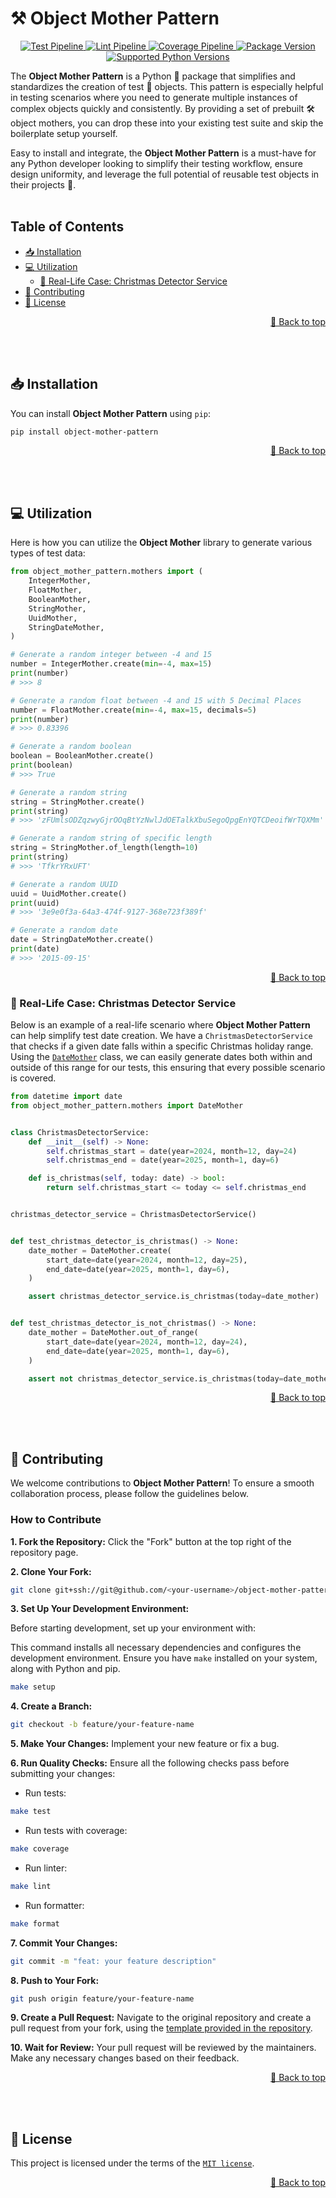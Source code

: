 <a name="readme-top"></a>

# ⚒️ Object Mother Pattern

<p align="center">
    <a href="https://github.com/adriamontoto/object-mother-pattern/actions/workflows/test.yaml?event=push&branch=master" target="_blank">
        <img src="https://github.com/adriamontoto/object-mother-pattern/actions/workflows/test.yaml/badge.svg?event=push&branch=master" alt="Test Pipeline">
    </a>
    <a href="https://github.com/adriamontoto/object-mother-pattern/actions/workflows/lint.yaml?event=push&branch=master" target="_blank">
        <img src="https://github.com/adriamontoto/object-mother-pattern/actions/workflows/lint.yaml/badge.svg?event=push&branch=master" alt="Lint Pipeline">
    </a>
        <a href="https://coverage-badge.samuelcolvin.workers.dev/redirect/adriamontoto/object-mother-pattern" target="_blank">
        <img src="https://coverage-badge.samuelcolvin.workers.dev/adriamontoto/object-mother-pattern.svg" alt="Coverage Pipeline">
    </a>
    <a href="https://pypi.org/project/object-mother-pattern" target="_blank">
        <img src="https://img.shields.io/pypi/v/object-mother-pattern?color=%2334D058&label=pypi%20package" alt="Package Version">
    </a>
    <a href="https://pypi.org/project/object-mother-pattern/" target="_blank">
        <img src="https://img.shields.io/pypi/pyversions/object-mother-pattern.svg?color=%2334D058" alt="Supported Python Versions">
    </a>
</p>

The **Object Mother Pattern** is a Python 🐍 package that simplifies and standardizes the creation of test 🧪 objects. This pattern is especially helpful in testing scenarios where you need to generate multiple instances of complex objects quickly and consistently. By providing a set of prebuilt 🛠️ object mothers, you can drop these into your existing test suite and skip the boilerplate setup yourself.

Easy to install and integrate, the **Object Mother Pattern** is a must-have for any Python developer looking to simplify their testing workflow, ensure design uniformity, and leverage the full potential of reusable test objects in their projects 🚀.
<br><br>

## Table of Contents

- [📥 Installation](#installation)
- [💻 Utilization](#utilization)
  - [🎄 Real-Life Case: Christmas Detector Service](#real-life-case-christmas-detector-service)
- [🤝 Contributing](#contributing)
- [🔑 License](#license)

<p align="right">
    <a href="#readme-top">🔼 Back to top</a>
</p><br><br>

<a name="installation"></a>

## 📥 Installation

You can install **Object Mother Pattern** using `pip`:

```bash
pip install object-mother-pattern
```

<p align="right">
    <a href="#readme-top">🔼 Back to top</a>
</p><br><br>

<a name="utilization"></a>

## 💻 Utilization

Here is how you can utilize the **Object Mother** library to generate various types of test data:

```python
from object_mother_pattern.mothers import (
    IntegerMother,
    FloatMother,
    BooleanMother,
    StringMother,
    UuidMother,
    StringDateMother,
)

# Generate a random integer between -4 and 15
number = IntegerMother.create(min=-4, max=15)
print(number)
# >>> 8

# Generate a random float between -4 and 15 with 5 Decimal Places
number = FloatMother.create(min=-4, max=15, decimals=5)
print(number)
# >>> 0.83396

# Generate a random boolean
boolean = BooleanMother.create()
print(boolean)
# >>> True

# Generate a random string
string = StringMother.create()
print(string)
# >>> 'zFUmlsODZqzwyGjrOOqBtYzNwlJdOETalkXbuSegoQpgEnYQTCDeoifWrTQXMm'

# Generate a random string of specific length
string = StringMother.of_length(length=10)
print(string)
# >>> 'TfkrYRxUFT'

# Generate a random UUID
uuid = UuidMother.create()
print(uuid)
# >>> '3e9e0f3a-64a3-474f-9127-368e723f389f'

# Generate a random date
date = StringDateMother.create()
print(date)
# >>> '2015-09-15'
```

<p align="right">
    <a href="#readme-top">🔼 Back to top</a>
</p>

<a name="real-life-case-christmas-detector-service"></a>

### 🎄 Real-Life Case: Christmas Detector Service

Below is an example of a real-life scenario where **Object Mother Pattern** can help simplify test date creation. We have a `ChristmasDetectorService` that checks if a given date falls within a specific Christmas holiday range. Using the [`DateMother`](https://github.com/adriamontoto/object-mother-pattern/blob/master/object_mother_pattern/mothers/additional_types/date_mother.py) class, we can easily generate dates both within and outside of this range for our tests, this ensuring that every possible scenario is covered.

```python
from datetime import date
from object_mother_pattern.mothers import DateMother


class ChristmasDetectorService:
    def __init__(self) -> None:
        self.christmas_start = date(year=2024, month=12, day=24)
        self.christmas_end = date(year=2025, month=1, day=6)

    def is_christmas(self, today: date) -> bool:
        return self.christmas_start <= today <= self.christmas_end


christmas_detector_service = ChristmasDetectorService()


def test_christmas_detector_is_christmas() -> None:
    date_mother = DateMother.create(
        start_date=date(year=2024, month=12, day=25),
        end_date=date(year=2025, month=1, day=6),
    )

    assert christmas_detector_service.is_christmas(today=date_mother)


def test_christmas_detector_is_not_christmas() -> None:
    date_mother = DateMother.out_of_range(
        start_date=date(year=2024, month=12, day=24),
        end_date=date(year=2025, month=1, day=6),
    )

    assert not christmas_detector_service.is_christmas(today=date_mother)
```

<p align="right">
    <a href="#readme-top">🔼 Back to top</a>
</p><br><br>

<a name="contributing"></a>

## 🤝 Contributing

We welcome contributions to **Object Mother Pattern**! To ensure a smooth collaboration process, please follow the guidelines below.

### How to Contribute

**1. Fork the Repository:** Click the "Fork" button at the top right of the repository page.

**2. Clone Your Fork:**

```bash
git clone git+ssh://git@github.com/<your-username>/object-mother-pattern
```

**3. Set Up Your Development Environment:**

Before starting development, set up your environment with:

This command installs all necessary dependencies and configures the development environment. Ensure you have `make` installed on your system, along with Python and pip.
```bash
make setup
```

**4. Create a Branch:**

```bash
git checkout -b feature/your-feature-name
```

**5. Make Your Changes:** Implement your new feature or fix a bug.

**6. Run Quality Checks:** Ensure all the following checks pass before submitting your changes:

- Run tests:

```bash
make test
```

- Run tests with coverage:

```bash
make coverage
```

- Run linter:

```bash
make lint
```

- Run formatter:

```bash
make format
```

**7. Commit Your Changes:**

```bash
git commit -m "feat: your feature description"
```

**8. Push to Your Fork:**

```bash
git push origin feature/your-feature-name
```

**9. Create a Pull Request:** Navigate to the original repository and create a pull request from your fork, using the [template provided in the repository](https://github.com/adriamontoto/object-mother-pattern/blob/master/.github/pull_request_template.md).

**10. Wait for Review:** Your pull request will be reviewed by the maintainers. Make any necessary changes based on their feedback.

<p align="right">
    <a href="#readme-top">🔼 Back to top</a>
</p><br><br>

<a name="license"></a>

## 🔑 License

This project is licensed under the terms of the [`MIT license`](https://github.com/adriamontoto/object-mother-pattern/blob/master/LICENSE.md).

<p align="right">
    <a href="#readme-top">🔼 Back to top</a>
</p>
